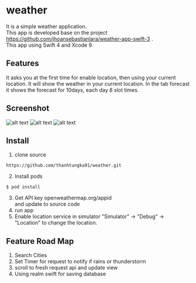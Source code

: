 # weather
It is a simple weather application. \
This app is developed base on the project https://github.com/jhoansebastianlara/weather-app-swift-3 .\
This app using Swift 4 and Xcode 9.  

## Features 
It asks you at the first time for enable location, then using your current location. It will show the weather in your current location. 
In the tab forecast it shows the forecast for 10days, each day 8 slot times. 

## Screenshot 
![alt text](https://user-images.githubusercontent.com/3795067/35482300-6fdc2d40-0476-11e8-8964-401c19fa8117.png)
![alt text](https://user-images.githubusercontent.com/3795067/35482182-ccd094c0-0474-11e8-90fa-2df49750d330.png)
![alt text](https://user-images.githubusercontent.com/3795067/35482183-cd007fd2-0474-11e8-80f6-35e0f69ff817.png)



## Install 

1. clone source 
```
https://github.com/thanhtungka91/weather.git
```

2. Install pods

```
$ pod install
```
3. Get API key 
openweathermap.org/appid  
and update to source code 
4. run app 
5. Enable location service in simulator
"Simulator" -> "Debug" -> "Location" to change the location.

## Feature Road Map 
1. Search Cities 
2. Set Timer for request to notify if rains or thunderstorm 
3. scroll to fresh request api and update view 
4. Using realm swift for saving database 
